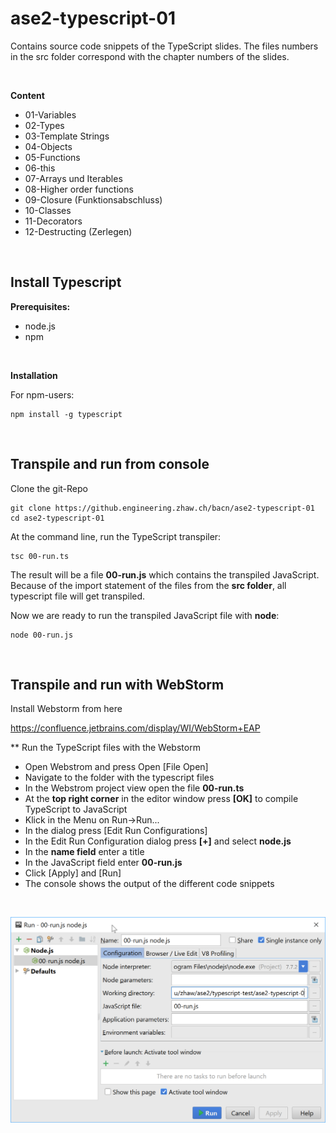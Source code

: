 # ase2-typescript-01

Contains source code snippets of the TypeScript slides.
The files numbers in the src folder correspond with the chapter numbers
of the slides.

<br/>

**Content**

* 01-Variables
* 02-Types
* 03-Template Strings
* 04-Objects
* 05-Functions
* 06-this
* 07-Arrays und Iterables
* 08-Higher order functions
* 09-Closure (Funktionsabschluss)
* 10-Classes
* 11-Decorators
* 12-Destructing (Zerlegen)

<br/>

## Install Typescript

**Prerequisites:**

* node.js
* npm

<br/>

**Installation**

For npm-users:

    npm install -g typescript

<br/>

## Transpile and run from console

Clone the git-Repo

    git clone https://github.engineering.zhaw.ch/bacn/ase2-typescript-01
    cd ase2-typescript-01

At the command line, run the TypeScript transpiler:


    tsc 00-run.ts

The result will be a file **00-run.js** which contains the transpiled JavaScript. Because of the
import statement of the files from the **src folder**, all typescript file will get
transpiled.

Now we are ready to run the transpiled JavaScript file with **node**:

    node 00-run.js

<br/>

## Transpile and run with WebStorm

Install Webstorm from here

https://confluence.jetbrains.com/display/WI/WebStorm+EAP

** Run the TypeScript files with the Webstorm

* Open Webstrom and press Open [File Open]
* Navigate to the folder with the typescript files
* In the Webstrom project view open the file **00-run.ts**
* At the **top right corner** in the editor window press **[OK]** to compile TypeScript to JavaScript
* Klick in the Menu on Run->Run...
* In the dialog press [Edit Run Configurations]
* In the Edit Run Configuration dialog press **[+]** and select **node.js**
* In the **name field** enter a title
* In the JavaScript field enter **00-run.js**
* Click [Apply] and [Run]
* The console shows the output of the different code snippets

<br/>

![./assets/run-config-node.png](./assets/run-config-node.png)